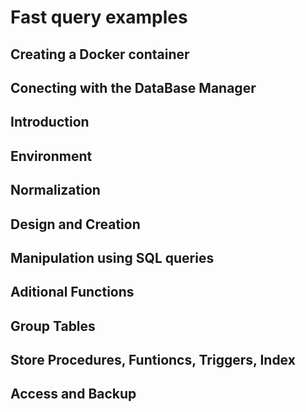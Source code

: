 # Fast query examples

## Creating a Docker container


## Conecting with the DataBase Manager


## Introduction


## Environment


## Normalization


## Design and Creation


## Manipulation using SQL queries


## Aditional Functions


## Group Tables


## Store Procedures, Funtioncs, Triggers, Index


## Access and Backup

